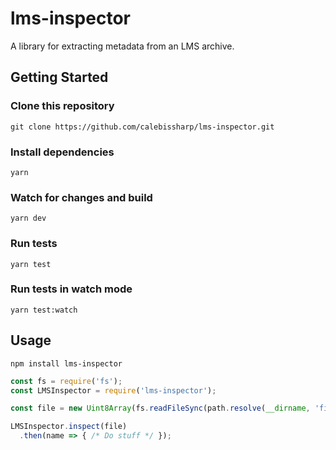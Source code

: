 # lms-inspector

A library for extracting metadata from an LMS archive.

## Getting Started

### Clone this repository
`git clone https://github.com/calebissharp/lms-inspector.git`

### Install dependencies
`yarn`

### Watch for changes and build
`yarn dev`

### Run tests
`yarn test`

### Run tests in watch mode
`yarn test:watch`

## Usage
`npm install lms-inspector`

```javascript
const fs = require('fs');
const LMSInspector = require('lms-inspector');

const file = new Uint8Array(fs.readFileSync(path.resolve(__dirname, 'file.zip'))).buffer;

LMSInspector.inspect(file)
  .then(name => { /* Do stuff */ });
```
